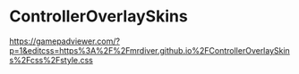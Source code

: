 # ControllerOverlaySkins
https://gamepadviewer.com/?p=1&editcss=https%3A%2F%2Fmrdiver.github.io%2FControllerOverlaySkins%2Fcss%2Fstyle.css
